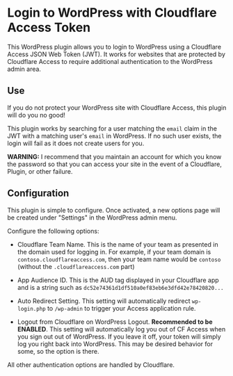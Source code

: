 # Login to WordPress with Cloudflare Access Token

This WordPress plugin allows you to login to WordPress using a Cloudflare Access JSON Web Token (JWT). It works for websites that are protected by Cloudflare Access to require additional authentication to the WordPress admin area.

## Use
If you do not protect your WordPress site with Cloudflare Access, this plugin will do you no good!

This plugin works by searching for a user matching the ``email`` claim in the JWT with a matching user's ``email`` in WordPress. If no such user exists, the login will fail as it does not create users for you.

**WARNING:** I recommend that you maintain an account for which you know the password so that you can access your site in the event of a Cloudflare, Plugin, or other failure.

## Configuration
This plugin is simple to configure. Once activated, a new options page will be created under "Settings" in the WordPress admin menu.

Configure the following options:

- Cloudflare Team Name. This is the name of your team as presented in the domain used for logging in. For example, if your team domain is ``contoso.cloudflareaccess.com``, then your team name would be ``contoso`` (without the ``.cloudflareaccess.com`` part)

- App Audience ID. This is the AUD tag displayed in your Cloudflare app and is a string such as ``dc52e74361d1df510a0ef83eb6e3dfd42e78420820...``

- Auto Redirect Setting. This setting will automatically redirect ``wp-login.php`` to ``/wp-admin`` to trigger your Access application rule.

- Logout from Cloudflare on WordPress Logout. **Recommended to be ENABLED**. This setting will automatically log you out of CF Access when you sign out out of WordPress. If you leave it off, your token will simply log you right back into WordPress. This may be desired behavior for some, so the option is there.

All other authentication options are handled by Cloudflare.